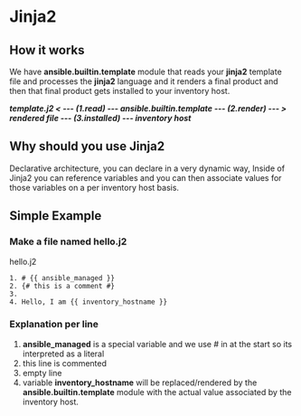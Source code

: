 # Jinja2
## How it works
We have **ansible.builtin.template** module that reads your **jinja2** template file and processes the **jinja2** language and it renders a final product and then that final product gets installed to your inventory host.

***template.j2 < --- (1.read) --- ansible.builtin.template --- (2.render) --- > rendered file --- (3.installed) --- inventory host***

## Why should you use Jinja2
Declarative architecture, you can declare in a very dynamic way, Inside of Jinja2 you can reference variables and you can then associate values for those variables on a per inventory host basis.

## Simple Example
### Make a file named hello.j2 
hello.j2
```
1. # {{ ansible_managed }} 
2. {# this is a comment #}
3.
4. Hello, I am {{ inventory_hostname }}
```
### Explanation per line
1. **ansible_managed** is a special variable and we use # in at the start so its interpreted as a literal
2. this line is commented
3. empty line
4. variable **inventory_hostname** will be replaced/rendered by the **ansible.builtin.template** module with the actual value associated by the inventory host.
